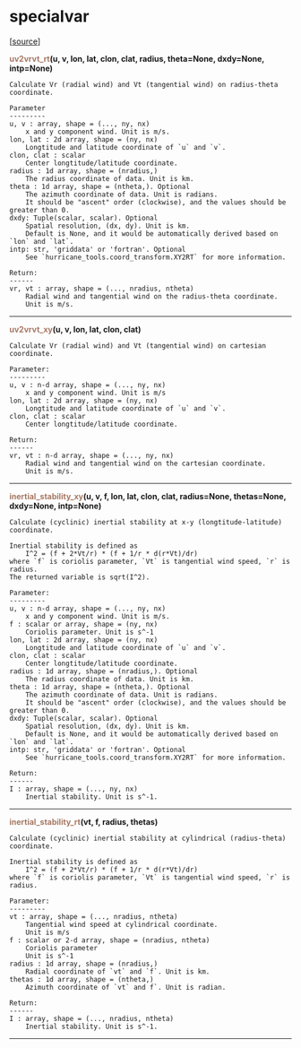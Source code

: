 # specialvar  

[[source](../.././hurricane_tools//specialvar.py)]  

<span style="color:#a77864">**uv2vrvt_rt**</span>**(u, v, lon, lat, clon, clat, radius, theta=None, dxdy=None, intp=None)**

    Calculate Vr (radial wind) and Vt (tangential wind) on radius-theta coordinate.
    
    Parameter
    ---------
    u, v : array, shape = (..., ny, nx)
        x and y component wind. Unit is m/s.
    lon, lat : 2d array, shape = (ny, nx)
        Longtitude and latitude coordinate of `u` and `v`.
    clon, clat : scalar
        Center longtitude/latitude coordinate.
    radius : 1d array, shape = (nradius,)
        The radius coordinate of data. Unit is km.
    theta : 1d array, shape = (ntheta,). Optional
        The azimuth coordinate of data. Unit is radians.
        It should be "ascent" order (clockwise), and the values should be greater than 0.
    dxdy: Tuple(scalar, scalar). Optional
        Spatial resolution, (dx, dy). Unit is km.
        Default is None, and it would be automatically derived based on `lon` and `lat`.
    intp: str, 'griddata' or 'fortran'. Optional
        See `hurricane_tools.coord_transform.XY2RT` for more information.
        
    Return:
    ------
    vr, vt : array, shape = (..., nradius, ntheta)
        Radial wind and tangential wind on the radius-theta coordinate.
        Unit is m/s.



******
<span style="color:#a77864">**uv2vrvt_xy**</span>**(u, v, lon, lat, clon, clat)**

    Calculate Vr (radial wind) and Vt (tangential wind) on cartesian coordinate.
    
    Parameter:
    ---------
    u, v : n-d array, shape = (..., ny, nx)
        x and y component wind. Unit is m/s
    lon, lat : 2d array, shape = (ny, nx)
        Longtitude and latitude coordinate of `u` and `v`.
    clon, clat : scalar
        Center longtitude/latitude coordinate.

    Return:
    ------
    vr, vt : n-d array, shape = (..., ny, nx)
        Radial wind and tangential wind on the cartesian coordinate.
        Unit is m/s.



******
<span style="color:#a77864">**inertial_stability_xy**</span>**(u, v, f, lon, lat, clon, clat, radius=None, thetas=None, dxdy=None, intp=None)**

    Calculate (cyclinic) inertial stability at x-y (longtitude-latitude) coordinate.
    
    Inertial stability is defined as
        I^2 = (f + 2*Vt/r) * (f + 1/r * d(r*Vt)/dr)
    where `f` is coriolis parameter, `Vt` is tangential wind speed, `r` is radius.
    The returned variable is sqrt(I^2).
    
    Parameter:
    ---------
    u, v : n-d array, shape = (..., ny, nx)
        x and y component wind. Unit is m/s.
    f : scalar or array, shape = (ny, nx)
        Coriolis parameter. Unit is s^-1
    lon, lat : 2d array, shape = (ny, nx)
        Longtitude and latitude coordinate of `u` and `v`.
    clon, clat : scalar
        Center longtitude/latitude coordinate.
    radius : 1d array, shape = (nradius,). Optional
        The radius coordinate of data. Unit is km.
    theta : 1d array, shape = (ntheta,). Optional
        The azimuth coordinate of data. Unit is radians.
        It should be "ascent" order (clockwise), and the values should be greater than 0.
    dxdy: Tuple(scalar, scalar). Optional
        Spatial resolution, (dx, dy). Unit is km.
        Default is None, and it would be automatically derived based on `lon` and `lat`.
    intp: str, 'griddata' or 'fortran'. Optional
        See `hurricane_tools.coord_transform.XY2RT` for more information.
        
    Return:
    ------
    I : array, shape = (..., ny, nx)
        Inertial stability. Unit is s^-1.



******
<span style="color:#a77864">**inertial_stability_rt**</span>**(vt, f, radius, thetas)**

    Calculate (cyclinic) inertial stability at cylindrical (radius-theta) coordinate.
    
    Inertial stability is defined as
        I^2 = (f + 2*Vt/r) * (f + 1/r * d(r*Vt)/dr)
    where `f` is coriolis parameter, `Vt` is tangential wind speed, `r` is radius.
    
    Parameter:
    ---------
    vt : array, shape = (..., nradius, ntheta)
        Tangential wind speed at cylindrical coordinate.
        Unit is m/s
    f : scalar or 2-d array, shape = (nradius, ntheta)
        Coriolis parameter
        Unit is s^-1
    radius : 1d array, shape = (nradius,)
        Radial coordinate of `vt` and `f`. Unit is km.
    thetas : 1d array, shape = (ntheta,)
        Azimuth coordinate of `vt` and f`. Unit is radian.
        
    Return:
    ------
    I : array, shape = (..., nradius, ntheta)
        Inertial stability. Unit is s^-1.



******